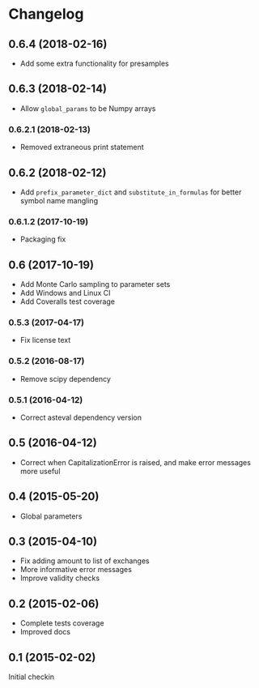 # Changelog

## 0.6.4 (2018-02-16)

- Add some extra functionality for presamples

## 0.6.3 (2018-02-14)

- Allow `global_params` to be Numpy arrays

### 0.6.2.1 (2018-02-13)

- Removed extraneous print statement

## 0.6.2 (2018-02-12)

- Add `prefix_parameter_dict` and `substitute_in_formulas` for better symbol name mangling

### 0.6.1.2 (2017-10-19)

- Packaging fix

## 0.6 (2017-10-19)

- Add Monte Carlo sampling to parameter sets
- Add Windows and Linux CI
- Add Coveralls test coverage

### 0.5.3 (2017-04-17)

- Fix license text

### 0.5.2 (2016-08-17)

- Remove scipy dependency

### 0.5.1 (2016-04-12)

- Correct asteval dependency version

## 0.5 (2016-04-12)

- Correct when CapitalizationError is raised, and make error messages more useful

## 0.4 (2015-05-20)

- Global parameters

## 0.3 (2015-04-10)

- Fix adding amount to list of exchanges
- More informative error messages
- Improve validity checks

## 0.2 (2015-02-06)

- Complete tests coverage
- Improved docs

## 0.1 (2015-02-02)

Initial checkin

